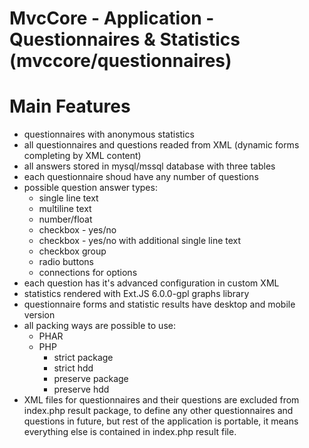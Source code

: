 # MvcCore - Application - Questionnaires & Statistics (mvccore/questionnaires)

# Main Features
- questionnaires with anonymous statistics
- all questionnaires and questions readed from XML (dynamic forms completing by XML content)
- all answers stored in mysql/mssql database with three tables
- each questionnaire shoud have any number of questions
- possible question answer types:
  - single line text
  - multiline text
  - number/float
  - checkbox - yes/no
  - checkbox - yes/no with additional single line text
  - checkbox group
  - radio buttons
  - connections for options
- each question has it's advanced configuration in custom XML
- statistics rendered with Ext.JS 6.0.0-gpl graphs library
- questionnaire forms and statistic results have desktop and mobile version
- all packing ways are possible to use:
	- PHAR
	- PHP
		- strict package
		- strict hdd
		- preserve package
		- preserve hdd
- XML files for questionnaires and their questions are excluded from index.php result package,
  to define any other questionnaires and questions in future, but rest of the application is portable, 
  it means everything else is contained in index.php result file.
